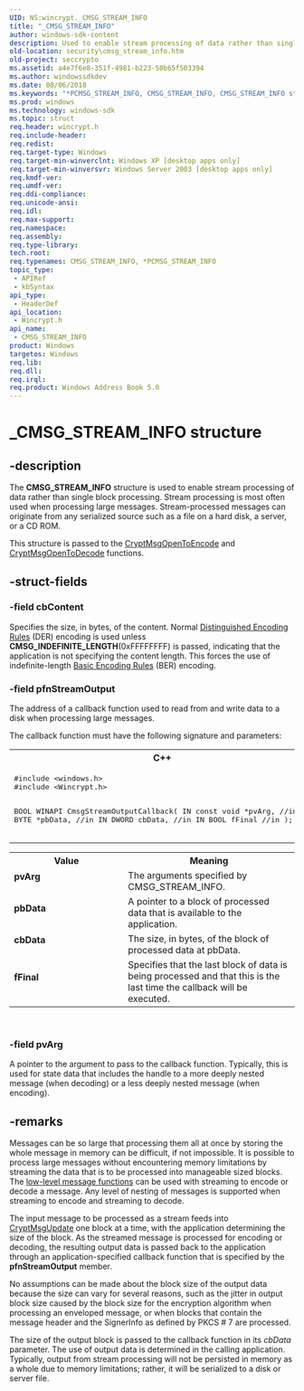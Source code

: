 ```yaml
---
UID: NS:wincrypt._CMSG_STREAM_INFO
title: "_CMSG_STREAM_INFO"
author: windows-sdk-content
description: Used to enable stream processing of data rather than single block processing.
old-location: security\cmsg_stream_info.htm
old-project: seccrypto
ms.assetid: a4e7f6e8-351f-4981-b223-50b65f503394
ms.author: windowssdkdev
ms.date: 08/06/2018
ms.keywords: "*PCMSG_STREAM_INFO, CMSG_STREAM_INFO, CMSG_STREAM_INFO structure [Security], PCMSG_STREAM_INFO, PCMSG_STREAM_INFO structure pointer [Security], _CMSG_STREAM_INFO, _crypto2_cmsg_stream_info, cbData, fFinal, pbData, pvArg, security.cmsg_stream_info, wincrypt/CMSG_STREAM_INFO, wincrypt/PCMSG_STREAM_INFO"
ms.prod: windows
ms.technology: windows-sdk
ms.topic: struct
req.header: wincrypt.h
req.include-header: 
req.redist: 
req.target-type: Windows
req.target-min-winverclnt: Windows XP [desktop apps only]
req.target-min-winversvr: Windows Server 2003 [desktop apps only]
req.kmdf-ver: 
req.umdf-ver: 
req.ddi-compliance: 
req.unicode-ansi: 
req.idl: 
req.max-support: 
req.namespace: 
req.assembly: 
req.type-library: 
tech.root: 
req.typenames: CMSG_STREAM_INFO, *PCMSG_STREAM_INFO
topic_type:
 - APIRef
 - kbSyntax
api_type:
 - HeaderDef
api_location:
 - Wincrypt.h
api_name:
 - CMSG_STREAM_INFO
product: Windows
targetos: Windows
req.lib: 
req.dll: 
req.irql: 
req.product: Windows Address Book 5.0
---
```


# _CMSG_STREAM_INFO structure


## -description


The <b>CMSG_STREAM_INFO</b> structure is used to enable stream processing of data rather than single block processing. Stream processing is most often used when processing large messages. Stream-processed messages can originate from any serialized source such as a file on a hard disk, a server, or a CD ROM.

This structure is passed to 
the <a href="https://msdn.microsoft.com/b0d2610b-05ba-4fb6-8f38-10f970a52091">CryptMsgOpenToEncode</a> and 
<a href="https://msdn.microsoft.com/b3df6312-c866-4faa-8b89-bda67c697631">CryptMsgOpenToDecode</a> functions.


## -struct-fields




### -field cbContent

Specifies the size, in bytes, of the content. Normal <a href="https://msdn.microsoft.com/d007cbb9-b547-4dc7-bc22-b526f650f7c2">Distinguished Encoding Rules</a> (DER) encoding is used unless <b>CMSG_INDEFINITE_LENGTH</b>(0xFFFFFFFF) is passed, indicating that the application is not specifying the content length. This forces the use of indefinite-length <a href="https://msdn.microsoft.com/2e570727-7da0-4e17-bf5d-6fe0e6aef65b">Basic Encoding Rules</a> (BER) encoding.


### -field pfnStreamOutput

The address of a callback function used to read from and write data to a disk when processing large messages. 




The callback function must have the following signature and parameters:

<div class="code"><span codelanguage="ManagedCPlusPlus"><table>
<tr>
<th>C++</th>
</tr>
<tr>
<td>
<pre>#include &lt;windows.h&gt;
#include &lt;Wincrypt.h&gt;

BOOL WINAPI CmsgStreamOutputCallback(
  IN const void *pvArg,  //in
  IN BYTE *pbData,       //in
  IN DWORD cbData,       //in
  IN BOOL fFinal         //in
);
</pre>
</td>
</tr>
</table></span></div>
<table>
<tr>
<th>Value</th>
<th>Meaning</th>
</tr>
<tr>
<td width="40%"><a id="pvArg"></a><a id="pvarg"></a><a id="PVARG"></a><dl>
<dt><b>pvArg</b></dt>
</dl>
</td>
<td width="60%">
The arguments specified by CMSG_STREAM_INFO.

</td>
</tr>
<tr>
<td width="40%"><a id="pbData"></a><a id="pbdata"></a><a id="PBDATA"></a><dl>
<dt><b>pbData</b></dt>
</dl>
</td>
<td width="60%">
A pointer to a block of processed data that is available to the application.

</td>
</tr>
<tr>
<td width="40%"><a id="cbData"></a><a id="cbdata"></a><a id="CBDATA"></a><dl>
<dt><b>cbData</b></dt>
</dl>
</td>
<td width="60%">
The size, in bytes, of the block of processed data at pbData.
							

</td>
</tr>
<tr>
<td width="40%"><a id="fFinal"></a><a id="ffinal"></a><a id="FFINAL"></a><dl>
<dt><b>fFinal</b></dt>
</dl>
</td>
<td width="60%">
Specifies that the last block of data is being processed and that this is the last time the callback will be executed.

</td>
</tr>
</table>
 


### -field pvArg

A pointer to the argument to pass to the callback function. Typically, this is used for state data that includes the handle to a more deeply nested message (when decoding) or a less deeply nested message (when encoding).


## -remarks



Messages can be so large that processing them all at once by storing the whole message in memory can be difficult, if not impossible. It is possible to process large messages without encountering memory limitations by streaming the data that is to be processed into manageable sized blocks. The 
<a href="https://msdn.microsoft.com/en-us/library/Aa380252(v=VS.85).aspx">low-level message functions</a> can be used with streaming to encode or decode a message. Any level of nesting of messages is supported when streaming to encode and streaming to decode.

The input message to be processed as a stream feeds into 
<a href="https://msdn.microsoft.com/d27d75f0-1646-4926-b375-59e52b00326c">CryptMsgUpdate</a> one block at a time, with the application determining the size of the block. As the streamed message is processed for encoding or decoding, the resulting output data is passed back to the application through an application-specified callback function that is specified by the <b>pfnStreamOutput</b> member.

No assumptions can be made about the block size of the output data because the size can vary for several reasons, such as the jitter in output block size caused by the block size for the encryption algorithm when processing an enveloped message, or when blocks that contain the message header and the SignerInfo as defined by PKCS # 7 are processed.

The size of the output block is passed to the callback function in its <i>cbData</i> parameter. The use of output data is determined in the calling application. Typically, output from stream processing will not be persisted in memory as a whole due to memory limitations; rather, it will be serialized to a disk or server file.



